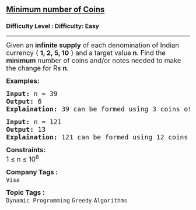 <h2><a href="https://www.geeksforgeeks.org/problems/-minimum-number-of-coins4426/1">Minimum number of Coins</a></h2><h3>Difficulty Level : Difficulty: Easy</h3><hr><div class="problems_problem_content__Xm_eO" bis_skin_checked="1"><p><span style="font-size: 18px;">Given an <strong>infinite supply</strong> of each denomination of Indian currency&nbsp;{ <strong>1, 2, 5, 10</strong>&nbsp;} and a target value<strong> n</strong>. Find the <strong>minimum</strong> number of coins and/or notes needed to make the change for Rs <strong>n</strong>.&nbsp;</span></p>
<p><strong><span style="font-size: 18px;">Examples:</span></strong></p>
<pre><span style="font-size: 18px;"><strong>Input:</strong> n = 39
<strong>Output:</strong> 6
<strong>Explaination: </strong></span><span style="font-size: 18px;">39 can be formed using 3 coins of 10 rupees, 1 coin of 5 rupees and 2 coins of 2 rupees so minimum coins required are 6.</span>
</pre>
<pre><span style="font-size: 18px;"><strong>Input:</strong> n = 121
<strong>Output:</strong> 13
<strong>Explaination:</strong> 121 can be formed using 12 coins of 10 rupees and 1 coin of 1 rupees.</span>
</pre>
<p><span style="font-size: 18px;"><strong>Constraints:</strong><br>1 ≤ n ≤ 10<sup>6</sup></span></p></div><p><span style=font-size:18px><strong>Company Tags : </strong><br><code>Visa</code>&nbsp;<br><p><span style=font-size:18px><strong>Topic Tags : </strong><br><code>Dynamic Programming</code>&nbsp;<code>Greedy</code>&nbsp;<code>Algorithms</code>&nbsp;